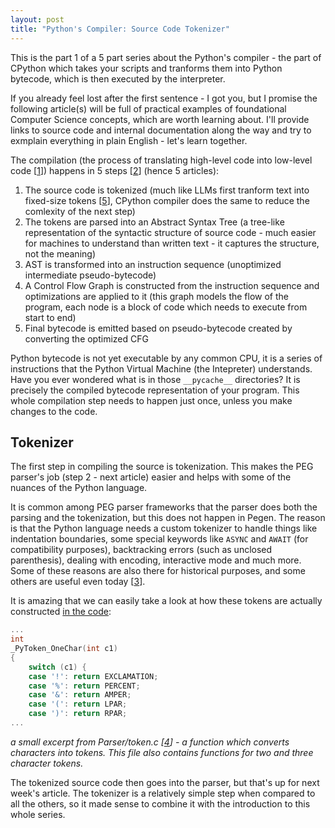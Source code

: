 ```yaml
---
layout: post
title: "Python's Compiler: Source Code Tokenizer"
---
```


This is the part 1 of a 5 part series about the Python's compiler - the part of CPython which takes your scripts and tranforms them into Python bytecode, which is then executed by the interpreter.

If you already feel lost after the first sentence - I got you, but I promise the following article(s) will be full of practical examples of foundational Computer Science concepts, which are worth learning about. I'll provide links to source code and internal documentation along the way and try to exmplain everything in plain English - let's learn together.

The compilation (the process of translating high-level code into low-level code [[1]]) happens in 5 steps [[2]] (hence 5 articles):

1. The source code is tokenized (much like LLMs first tranform text into fixed-size tokens [[5]], CPython compiler does the same to reduce the comlexity of the next step)
2. The tokens are parsed into an Abstract Syntax Tree (a tree-like representation of the syntactic structure of source code - much easier for machines to understand than written text - it captures the structure, not the meaning)
3. AST is transformed into an instruction sequence (unoptimized intermediate pseudo-bytecode)
4. A Control Flow Graph is constructed from the instruction sequence and optimizations are applied to it (this graph models the flow of the program, each node is a block of code which needs to execute from start to end)
5. Final bytecode is emitted based on pseudo-bytecode created by converting the optimized CFG

Python bytecode is not yet executable by any common CPU, it is a series of instructions that the Python Virtual Machine (the Intepreter) understands. Have you ever wondered what is in those `__pycache__` directories? It is precisely the compiled bytecode representation of your program. This whole compilation step needs to happen just once, unless you make changes to the code.

## Tokenizer

The first step in compiling the source is tokenization. This makes the PEG parser's job (step 2 - next article) easier and helps with some of the nuances of the Python language.

It is common among PEG parser frameworks that the parser does both the parsing and the tokenization, but this does not happen in Pegen. The reason is that the Python language needs a custom tokenizer to handle things like indentation boundaries, some special keywords like `ASYNC` and `AWAIT` (for compatibility purposes), backtracking errors (such as unclosed parenthesis), dealing with encoding, interactive mode and much more. Some of these reasons are also there for historical purposes, and some others are useful even today [[3]].

It is amazing that we can easily take a look at how these tokens are actually constructed [in the code][4]:
```C
...
int
_PyToken_OneChar(int c1)
{
    switch (c1) {
    case '!': return EXCLAMATION;
    case '%': return PERCENT;
    case '&': return AMPER;
    case '(': return LPAR;
    case ')': return RPAR;
...
```
*a small excerpt from Parser/token.c [[4]] - a function which converts characters into tokens. This file also contains functions for two and three character tokens.*

The tokenized source code then goes into the parser, but that's up for next week's article. The tokenizer is a relatively simple step when compared to all the others, so it made sense to combine it with the introduction to this whole series.

[1]: https://en.wikipedia.org/wiki/Compiler
[2]: https://github.com/python/cpython/blob/main/InternalDocs/compiler.md
[3]: https://github.com/python/cpython/blob/main/InternalDocs/parser.md
[4]: https://github.com/python/cpython/blob/main/Parser/token.c
[5]: https://en.wikipedia.org/wiki/Lexical_analysis
